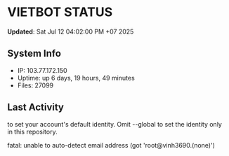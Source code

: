 # VIETBOT STATUS
**Updated**: Sat Jul 12 04:02:00 PM +07 2025

## System Info
- IP: 103.77.172.150
- Uptime: up 6 days, 19 hours, 49 minutes
- Files: 27099

## Last Activity

to set your account's default identity.
Omit --global to set the identity only in this repository.

fatal: unable to auto-detect email address (got 'root@vinh3690.(none)')
